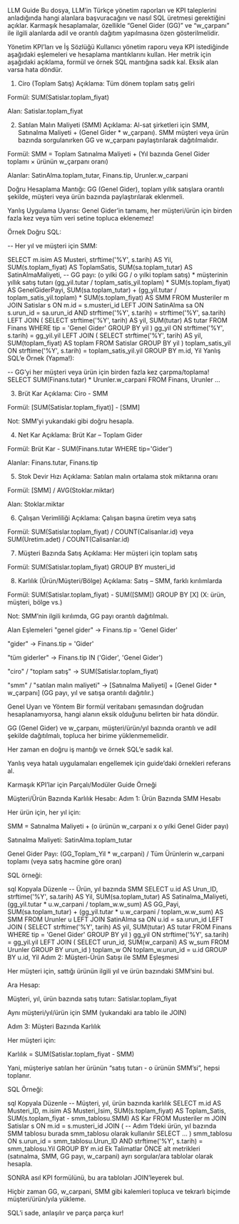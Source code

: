 LLM Guide
Bu dosya, LLM’in Türkçe yönetim raporları ve KPI taleplerini anladığında hangi alanlara başvuracağını ve nasıl SQL üretmesi gerektiğini açıklar.
Karmaşık hesaplamalar, özellikle “Genel Gider (GG)” ve “w_çarpanı” ile ilgili alanlarda adil ve orantılı dağıtım yapılmasına özen gösterilmelidir.

Yönetim KPI’ları ve İş Sözlüğü
Kullanıcı yönetim raporu veya KPI istediğinde aşağıdaki eşlemeleri ve hesaplama mantıklarını kullan.
Her metrik için aşağıdaki açıklama, formül ve örnek SQL mantığına sadık kal.
Eksik alan varsa hata döndür.

1. Ciro (Toplam Satış)
Açıklama: Tüm dönem toplam satış geliri

Formül: SUM(Satislar.toplam_fiyat)

Alan: Satislar.toplam_fiyat

2. Satılan Malın Maliyeti (SMM)
Açıklama: Al-sat şirketleri için SMM, Satınalma Maliyeti + (Genel Gider * w_çarpanı).
SMM müşteri veya ürün bazında sorgulanırken GG ve w_çarpanı paylaştırılarak dağıtılmalıdır.

Formül:
SMM = Toplam Satınalma Maliyeti + (Yıl bazında Genel Gider toplamı × ürünün w_çarpanı oranı)

Alanlar: SatinAlma.toplam_tutar, Finans.tip, Urunler.w_carpani

Doğru Hesaplama Mantığı:
GG (Genel Gider), toplam yıllık satışlara orantılı şekilde, müşteri veya ürün bazında paylaştırılarak eklenmeli.

Yanlış Uygulama Uyarısı:
Genel Gider’in tamamı, her müşteri/ürün için birden fazla kez veya tüm veri setine topluca eklenemez!

Örnek Doğru SQL:


-- Her yıl ve müşteri için SMM:

SELECT
  m.isim AS Musteri,
  strftime('%Y', s.tarih) AS Yil,
  SUM(s.toplam_fiyat) AS ToplamSatis,
  SUM(sa.toplam_tutar) AS SatinAlmaMaliyeti,
  -- GG payı: (o yılki GG / o yılki toplam satış) * müşterinin yıllık satış tutarı
  (gg_yil.tutar / toplam_satis_yil.toplam) * SUM(s.toplam_fiyat) AS GenelGiderPayi,
  SUM(sa.toplam_tutar) + (gg_yil.tutar / toplam_satis_yil.toplam) * SUM(s.toplam_fiyat) AS SMM
FROM Musteriler m
JOIN Satislar s ON m.id = s.musteri_id
LEFT JOIN SatinAlma sa ON s.urun_id = sa.urun_id AND strftime('%Y', s.tarih) = strftime('%Y', sa.tarih)
LEFT JOIN (
    SELECT strftime('%Y', tarih) AS yil, SUM(tutar) AS tutar FROM Finans WHERE tip = 'Genel Gider' GROUP BY yil
) gg_yil ON strftime('%Y', s.tarih) = gg_yil.yil
LEFT JOIN (
    SELECT strftime('%Y', tarih) AS yil, SUM(toplam_fiyat) AS toplam FROM Satislar GROUP BY yil
) toplam_satis_yil ON strftime('%Y', s.tarih) = toplam_satis_yil.yil
GROUP BY m.id, Yil
Yanlış SQL’e Örnek (Yapma!):


-- GG’yi her müşteri veya ürün için birden fazla kez çarpma/toplama!
SELECT SUM(Finans.tutar) * Urunler.w_carpani FROM Finans, Urunler ...


3. Brüt Kar
Açıklama: Ciro - SMM

Formül: [SUM(Satislar.toplam_fiyat)] - [SMM]

Not: SMM’yi yukarıdaki gibi doğru hesapla.

4. Net Kar
Açıklama: Brüt Kar – Toplam Gider

Formül: Brüt Kar - SUM(Finans.tutar WHERE tip='Gider')

Alanlar: Finans.tutar, Finans.tip

5. Stok Devir Hızı
Açıklama: Satılan malın ortalama stok miktarına oranı

Formül: [SMM] / AVG(Stoklar.miktar)

Alan: Stoklar.miktar

6. Çalışan Verimliliği
Açıklama: Çalışan başına üretim veya satış

Formül: SUM(Satislar.toplam_fiyat) / COUNT(Calisanlar.id)
veya SUM(Uretim.adet) / COUNT(Calisanlar.id)

7. Müşteri Bazında Satış
Açıklama: Her müşteri için toplam satış

Formül: SUM(Satislar.toplam_fiyat) GROUP BY musteri_id

8. Karlılık (Ürün/Müşteri/Bölge)
Açıklama: Satış – SMM, farklı kırılımlarda

Formül: SUM(Satislar.toplam_fiyat) - SUM([SMM]) GROUP BY [X] (X: ürün, müşteri, bölge vs.)

Not: SMM’nin ilgili kırılımda, GG payı orantılı dağıtılmalı.

Alan Eşlemeleri
"genel gider" → Finans.tip = 'Genel Gider'

"gider" → Finans.tip = 'Gider'

"tüm giderler" → Finans.tip IN ('Gider', 'Genel Gider')

"ciro" / "toplam satış" → SUM(Satislar.toplam_fiyat)

"smm" / "satılan malın maliyeti" → [Satınalma Maliyeti] + [Genel Gider * w_çarpanı]
(GG payı, yıl ve satışa orantılı dağıtılır.)

Genel Uyarı ve Yöntem
Bir formül veritabanı şemasından doğrudan hesaplanamıyorsa, hangi alanın eksik olduğunu belirten bir hata döndür.

GG (Genel Gider) ve w_çarpanı, müşteri/ürün/yıl bazında orantılı ve adil şekilde dağıtılmalı, topluca her birime yüklenmemelidir.

Her zaman en doğru iş mantığı ve örnek SQL’e sadık kal.

Yanlış veya hatalı uygulamaları engellemek için guide’daki örnekleri referans al.

Karmaşık KPI’lar için Parçalı/Modüler Guide Örneği

Müşteri/Ürün Bazında Karlılık Hesabı:
Adım 1: Ürün Bazında SMM Hesabı

Her ürün için, her yıl için:

SMM = Satınalma Maliyeti + (o ürünün w_carpani x o yılki Genel Gider payı)

Satınalma Maliyeti: SatinAlma.toplam_tutar

Genel Gider Payı: (GG_Toplam_Yil * w_carpani) / Tüm Ürünlerin w_carpani toplamı (veya satış hacmine göre oran)

SQL örneği:

sql
Kopyala
Düzenle
-- Ürün, yıl bazında SMM
SELECT
  u.id AS Urun_ID,
  strftime('%Y', sa.tarih) AS Yil,
  SUM(sa.toplam_tutar) AS Satinalma_Maliyeti,
  (gg_yil.tutar * u.w_carpani / toplam_w.w_sum) AS GG_Payi,
  SUM(sa.toplam_tutar) + (gg_yil.tutar * u.w_carpani / toplam_w.w_sum) AS SMM
FROM Urunler u
LEFT JOIN SatinAlma sa ON u.id = sa.urun_id
LEFT JOIN (
  SELECT strftime('%Y', tarih) AS yil, SUM(tutar) AS tutar FROM Finans WHERE tip = 'Genel Gider' GROUP BY yil
) gg_yil ON strftime('%Y', sa.tarih) = gg_yil.yil
LEFT JOIN (
  SELECT urun_id, SUM(w_carpani) AS w_sum FROM Urunler GROUP BY urun_id
) toplam_w ON toplam_w.urun_id = u.id
GROUP BY u.id, Yil
Adım 2: Müşteri-Ürün Satışı ile SMM Eşleşmesi

Her müşteri için, sattığı ürünün ilgili yıl ve ürün bazındaki SMM’sini bul.

Ara Hesap:

Müşteri, yıl, ürün bazında satış tutarı: Satislar.toplam_fiyat

Aynı müşteri/yıl/ürün için SMM (yukarıdaki ara tablo ile JOIN)

Adım 3: Müşteri Bazında Karlılık

Her müşteri için:

Karlılık = SUM(Satislar.toplam_fiyat - SMM)

Yani, müşteriye satılan her ürünün “satış tutarı - o ürünün SMM’si”, hepsi toplanır.

SQL Örneği:

sql
Kopyala
Düzenle
-- Müşteri, yıl, ürün bazında karlılık
SELECT
  m.id AS Musteri_ID,
  m.isim AS Musteri_Isim,
  SUM(s.toplam_fiyat) AS Toplam_Satis,
  SUM(s.toplam_fiyat - smm_tablosu.SMM) AS Kar
FROM Musteriler m
JOIN Satislar s ON m.id = s.musteri_id
JOIN (
  -- Adım 1’deki ürün, yıl bazında SMM tablosu burada smm_tablosu olarak kullanılır
  SELECT ...
) smm_tablosu ON s.urun_id = smm_tablosu.Urun_ID AND strftime('%Y', s.tarih) = smm_tablosu.Yil
GROUP BY m.id
Ek Talimatlar
ÖNCE alt metrikleri (satınalma, SMM, GG payı, w_carpani) ayrı sorgular/ara tablolar olarak hesapla.

SONRA asıl KPI formülünü, bu ara tabloları JOIN’leyerek bul.

Hiçbir zaman GG, w_carpani, SMM gibi kalemleri topluca ve tekrarlı biçimde müşteri/ürün/yıla yükleme.

SQL’i sade, anlaşılır ve parça parça kur!

